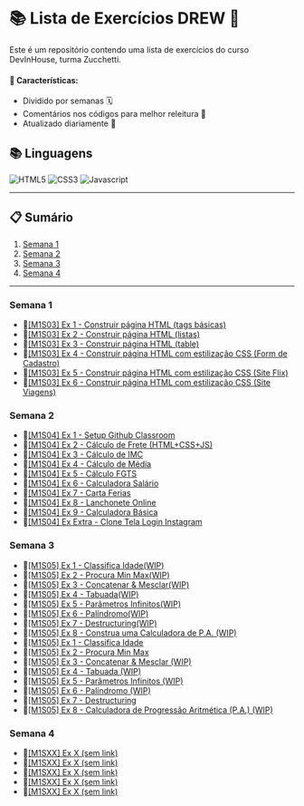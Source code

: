 # 📚 Lista de Exercícios DREW 🚀

Este é um repositório contendo uma lista de exercícios do curso DevInHouse, turma Zucchetti.

#### 🎯 Características:

- Dividido por semanas 🗓️
- Comentários nos códigos para melhor releitura 📝
- Atualizado diariamente 🔄

## 📚 Linguagens

![HTML5](https://img.shields.io/badge/html5-E34F26?style=for-the-badge&logo=html5&logoColor=black)
![CSS3](https://img.shields.io/badge/css3-1572B6?style=for-the-badge&logo=css3&logoColor=black)
![Javascript](https://img.shields.io/badge/javascript-F7DF1E?style=for-the-badge&logo=javascript&logoColor=black)

---

## 📋 Sumário

1. [Semana 1](#semana-1)
2. [Semana 2](#semana-2)
3. [Semana 3](#semana-3)
4. [Semana 4](#semana-4)

---

### Semana 1

- 🎈[[M1S03] Ex 1 - Construir página HTML (tags básicas)](https://github.com/vdr3w/trellodevinhouse/tree/main/semana-1/%5BM1S03%5D%20Ex%201)
- 🎈[[M1S03] Ex 2 - Construir página HTML (listas)](https://github.com/vdr3w/trellodevinhouse/tree/main/semana-1/%5BM1S03%5D%20Ex%202)
- 🎈[[M1S03] Ex 3 - Construir página HTML (table)](https://github.com/vdr3w/trellodevinhouse/tree/main/semana-1/%5BM1S03%5D%20Ex%203)
- 🎈[[M1S03] Ex 4 - Construir página HTML com estilização CSS (Form de Cadastro)](https://github.com/vdr3w/trellodevinhouse/tree/main/semana-1/%5BM1S03%5D%20Ex%204)
- 🎈[[M1S03] Ex 5 - Construir página HTML com estilização CSS (Site Flix)](https://github.com/vdr3w/trellodevinhouse/tree/main/semana-1/%5BM1S03%5D%20Ex%205)
- 🎈[[M1S03] Ex 6 - Construir página HTML com estilização CSS (Site Viagens)](https://github.com/vdr3w/trellodevinhouse/tree/main/semana-1/%5BM1S03%5D%20Ex%206)

### Semana 2

- 🎈[[M1S04] Ex 1 - Setup Github Classroom](https://github.com/vdr3w/trellodevinhouse/tree/main/semana-2/%5BM1S04%5D%20Ex%201)
- 🎈[[M1S04] Ex 2 - Cálculo de Frete (HTML+CSS+JS)](https://github.com/vdr3w/trellodevinhouse/tree/main/semana-2/%5BM1S04%5D%20Ex%202)
- 🎈[[M1S04] Ex 3 - Cálculo de IMC](https://github.com/vdr3w/trellodevinhouse/tree/main/semana-2/%5BM1S04%5D%20Ex%203)
- 🎈[[M1S04] Ex 4 - Cálculo de Média](https://github.com/vdr3w/trellodevinhouse/tree/main/semana-2/%5BM1S04%5D%20Ex%204)
- 🎈[[M1S04] Ex 5 - Cálculo FGTS](https://github.com/vdr3w/trellodevinhouse/tree/main/semana-2/%5BM1S04%5D%20Ex%205)
- 🎈[[M1S04] Ex 6 - Calculadora Salário](https://github.com/vdr3w/trellodevinhouse/tree/main/semana-2/%5BM1S04%5D%20Ex%206)
- 🎈[[M1S04] Ex 7 - Carta Ferias](https://github.com/vdr3w/trellodevinhouse/tree/main/semana-2/%5BM1S04%5D%20Ex%207)
- 🎈[[M1S04] Ex 8 - Lanchonete Online](https://github.com/vdr3w/trellodevinhouse/tree/main/semana-2/%5BM1S04%5D%20Ex%208)
- 🎈[[M1S04] Ex 9 - Calculadora Básica](https://github.com/vdr3w/trellodevinhouse/tree/main/semana-2/%5BM1S04%5D%20Ex%209)
- 🎈[[M1S04] Ex Extra - Clone Tela Login Instagram](https://github.com/vdr3w/trellodevinhouse/tree/main/semana-2/%5BM1S04%5D%20Ex%20Extra/clone%20instagram)

### Semana 3

- 🎈[[M1S05] Ex 1 - Classifica Idade(WIP)](https://github.com/vdr3w/trellodevinhouse/tree/main#semana-3)
- 🎈[[M1S05] Ex 2 - Procura Min Max(WIP)](https://github.com/vdr3w/trellodevinhouse/tree/main#semana-3)
- 🎈[[M1S05] Ex 3 - Concatenar & Mesclar(WIP)](https://github.com/vdr3w/trellodevinhouse/tree/main#semana-3)
- 🎈[[M1S05] Ex 4 - Tabuada(WIP)](https://github.com/vdr3w/trellodevinhouse/tree/main#semana-3)
- 🎈[[M1S05] Ex 5 - Parâmetros Infinitos(WIP)](https://github.com/vdr3w/trellodevinhouse/tree/main#semana-3)
- 🎈[[M1S05] Ex 6 - Palíndromo(WIP)](https://github.com/vdr3w/trellodevinhouse/tree/main#semana-3)
- 🎈[[M1S05] Ex 7 - Destructuring(WIP)](https://github.com/vdr3w/trellodevinhouse/tree/main#semana-3)
- 🎈[[M1S05] Ex 8 - Construa uma Calculadora de P.A. (WIP)](https://github.com/vdr3w/trellodevinhouse/tree/main#semana-3)
- 🎈[[M1S05] Ex 1 - Classifica Idade](https://github.com/vdr3w/trellodevinhouse/tree/main#semana-3)
- 🎈[[M1S05] Ex 2 - Procura Min Max](https://github.com/vdr3w/trellodevinhouse/tree/main#semana-3)
- 🎈[[M1S05] Ex 3 - Concatenar & Mesclar (WIP)](https://github.com/vdr3w/trellodevinhouse/tree/main#semana-3)
- 🎈[[M1S05] Ex 4 - Tabuada (WIP)](https://github.com/vdr3w/trellodevinhouse/tree/main#semana-3)
- 🎈[[M1S05] Ex 5 - Parâmetros Infinitos (WIP)](https://github.com/vdr3w/trellodevinhouse/tree/main#semana-3)
- 🎈[[M1S05] Ex 6 - Palíndromo (WIP)](https://github.com/vdr3w/trellodevinhouse/tree/main#semana-3)
- 🎈[[M1S05] Ex 7 - Destructuring](https://github.com/vdr3w/trellodevinhouse/tree/main#semana-3)
- 🎈[[M1S05] Ex 8 - Calculadora de Progressão Aritmética (P.A.) (WIP)](https://github.com/vdr3w/trellodevinhouse/tree/main#semana-3)

### Semana 4

- 🎈[[M1SXX] Ex X (sem link)](https://github.com/vdr3w/trellodevinhouse/tree/main#semana-1)
- 🎈[[M1SXX] Ex X (sem link)](https://github.com/vdr3w/trellodevinhouse/tree/main#semana-1)
- 🎈[[M1SXX] Ex X (sem link)](https://github.com/vdr3w/trellodevinhouse/tree/main#semana-1)
- 🎈[[M1SXX] Ex X (sem link)](https://github.com/vdr3w/trellodevinhouse/tree/main#semana-1)
- 🎈[[M1SXX] Ex X (sem link)](https://github.com/vdr3w/trellodevinhouse/tree/main#semana-1)
